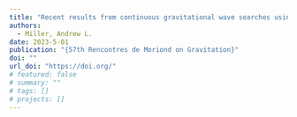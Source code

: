 ```yaml
---
title: "Recent results from continuous gravitational wave searches using data from LIGO, Virgo, and KAGRA's third observing run"
authors:
  - Miller, Andrew L.
date: 2023-5-01
publication: "{57th Rencontres de Moriond on Gravitation}"
doi: ""
url_doi: "https://doi.org/"
# featured: false
# summary: ""
# tags: []
# projects: []
---
```

